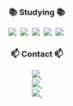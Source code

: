

<!--
![thisisubin's GitHub stats](https://github-readme-stats.vercel.app/api?username=thisisubin&show_icons=true&theme=radical)


<div align = "center">
![Top Langs](https://github-readme-stats.vercel.app/api/top-langs/?username=thisisubin&layout=compact)
</div> 
-->

<!--
**thisisubin/thisisubin** is a ✨ _special_ ✨ repository because its `README.md` (this file) appears on your GitHub profile.

Here are some ideas to get you started:

- 🔭 I’m currently working on ...
- 🌱 I’m currently learning ...
- 👯 I’m looking to collaborate on ...
- 🤔 I’m looking for help with ...
- 💬 Ask me about ...
- 📫 How to reach me: ...
- 😄 Pronouns: ...
- ⚡ Fun fact: ...
-->


<h3 align="center">📚 Studying 📚</h3>
<div align="center">
    <img src="https://img.shields.io/badge/html5-E34F26?style=for-the-badge&logo=html5&logoColor=white" />&nbsp;
    <img src="https://img.shields.io/badge/CSS3-1572B6?style=for-the-badge&logo=CSS3&logoColor=61DAFB" />&nbsp;
    <img src="https://img.shields.io/badge/JavaScript-F7DF1E?style=for-the-badge&logo=JavaScript&logoColor=black" />&nbsp;
    <img src="https://img.shields.io/badge/React-black?style=for-the-badge&logo=react&logoColor=61DAFB" />&nbsp;
    <img src="https://img.shields.io/badge/Kotlin-7F52FF?style=for-the-badge&logo=Kotlin&logoColor=white" />&nbsp;
</div>


<h3 align="center">📫 Contact 📫</h3>
<div align="center">
  <a href="mailto:bm1418109@gmail.com">
    <img
      src="https://img.shields.io/badge/bm1418109@gmail.com-red?style=for-the-badge&logo=gmail&logoColor=white"/>&nbsp
  </a>

  <div align = "center">
    <a href="https://www.instagram.com/thisisubin/">
      <img src="https://img.shields.io/badge/thisisubin-black?style=for-the-badge&logo=instagram&logoColor=white"/>&nbsp
</div>

<div align="center">
    <img src="https://github.com/user-attachments/assets/97dcb443-436f-4fd0-8349-9b8144428612"/>&nbsp
</div>

